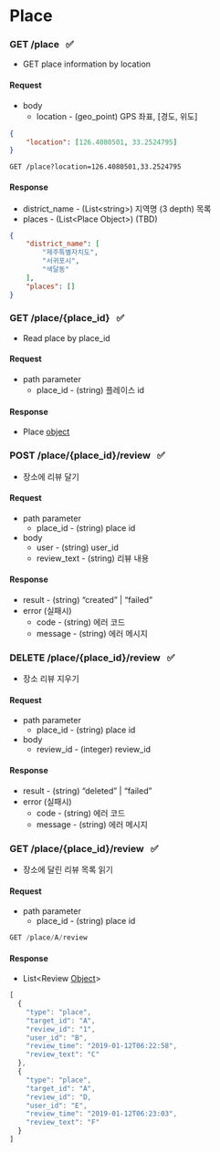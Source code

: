 # Place
### GET /place &nbsp; ✅
- GET place information by location
#### Request
- body
  - location - (geo_point) GPS 좌표, [경도, 위도]
```json
{
    "location": [126.4080501, 33.2524795]
}
```
```
GET /place?location=126.4080501,33.2524795
```
#### Response
- district_name - (List\<string\>) 지역명 (3 depth) 목록
- places - (List\<Place Object\>) (TBD)
```json
{
    "district_name": [
        "제주특별자치도",
        "서귀포시",
        "색달동"
    ],
    "places": []
}
```

### GET /place/{place_id} &nbsp; ✅
- Read place by place_id
#### Request
- path parameter
  - place_id - (string) 플레이스 id
#### Response
- Place [object](https://github.com/myideom/beyondEx/blob/main/docs/%EC%9C%84%EC%B9%98%EA%B8%B0%EB%B0%98%20%EB%B9%84%EB%94%94%EC%98%A4%20%EA%B2%80%EC%83%89%20%EC%84%9C%EB%B9%84%EC%8A%A4/MVP%20%EA%B0%9C%EB%B0%9C/API/API%20Reference%20v1.md#place) 

### POST /place/{place_id}/review  &nbsp; ✅
- 장소에 리뷰 달기
#### Request
- path parameter
  - place_id - (string) place id
- body
  - user - (string) user_id
  - review_text - (string) 리뷰 내용
#### Response
- result - (string) “created” | “failed”
- error (실패시)
  - code - (string) 에러 코드
  - message - (string) 에러 메시지

### DELETE /place/{place_id}/review  &nbsp; ✅
- 장소 리뷰 지우기
#### Request
- path parameter
  - place_id - (string) place id
- body
  - review_id - (integer) review_id
#### Response
- result - (string) “deleted” | “failed”
- error (실패시)
  - code - (string) 에러 코드
  - message - (string) 에러 메시지

### GET /place/{place_id}/review  &nbsp; ✅
- 장소에 달린 리뷰 목록 읽기
#### Request
- path parameter
  - place_id - (string) place id
```javascript
GET /place/A/review
```
#### Response
- List<Review [Object](https://github.com/myideom/beyondEx/blob/main/docs/%EC%9C%84%EC%B9%98%EA%B8%B0%EB%B0%98%20%EB%B9%84%EB%94%94%EC%98%A4%20%EA%B2%80%EC%83%89%20%EC%84%9C%EB%B9%84%EC%8A%A4/MVP%20%EA%B0%9C%EB%B0%9C/API/API%20Reference%20v1.md#Review)>
```javascript
[
  {
    "type": "place",
    "target_id": "A",
    "review_id": "1",
    "user_id": "B",
    "review_time": "2019-01-12T06:22:58",
    "review_text": "C"
  },
  {
    "type": "place",
    "target_id": "A",
    "review_id": "D,
    "user_id": "E",
    "review_time": "2019-01-12T06:23:03",
    "review_text": "F"
  }
]

